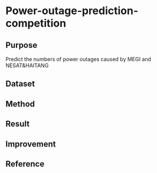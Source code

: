 # Power-outage-prediction-competition

## Purpose
Predict the numbers of power outages caused by MEGI and NESAT&HAITANG
## Dataset
## Method
## Result
## Improvement
## Reference
